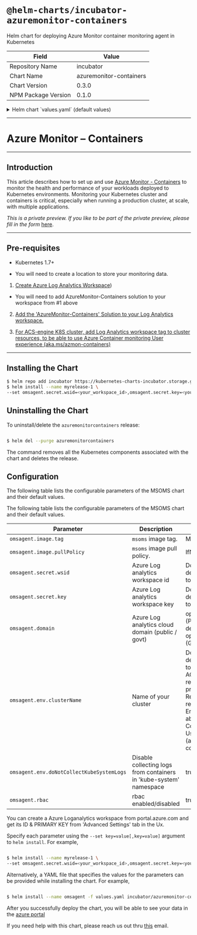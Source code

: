 # `@helm-charts/incubator-azuremonitor-containers`

Helm chart for deploying Azure Monitor container monitoring agent in Kubernetes

| Field               | Value                   |
| ------------------- | ----------------------- |
| Repository Name     | incubator               |
| Chart Name          | azuremonitor-containers |
| Chart Version       | 0.3.0                   |
| NPM Package Version | 0.1.0                   |

<details>

<summary>Helm chart `values.yaml` (default values)</summary>

```yaml
# Default values for azuremonitor-containers.
# This is a YAML-formatted file.
# Declare variables to be passed into your templates.

## Microsoft OMS Agent image for kubernetes cluster monitoring
## ref: https://github.com/Microsoft/OMS-docker/tree/ci_feature_prod
omsagent:
  image:
    tag: 'ciprod10162018-2'
    pullPolicy: IfNotPresent
    dockerProviderVersion: '3.0.0-1'
    agentVersion: '1.6.0-163'
  ## To get your workspace id and key do the following
  ## You can create a Azure Loganalytics workspace from portal.azure.com and get its ID & PRIMARY KEY from 'Advanced Settings' tab in the Ux.

  secret:
    wsid: <your_workspace_id>
    key: <your_workspace_key>
  domain: opinsights.azure.com
  env:
    clusterName: <my_Acs-engine_k8s_cluster_RG_ResourceID>
    doNotCollectKubeSystemLogs: 'true'
  rbac: true

  ## Configure resource requests and limits
  ## ref: http://kubernetes.io/docs/user-guide/compute-resources/
  ##
  resources:
    daemonset:
      requests:
        cpu: 50m
        memory: 150Mi
      limits:
        cpu: 150m
        memory: 300Mi
    deployment:
      requests:
        cpu: 50m
        memory: 100Mi
      limits:
        cpu: 150m
        memory: 500Mi
```

</details>

---

# Azure Monitor – Containers

---

## Introduction

This article describes how to set up and use [Azure Monitor - Containers](https://docs.microsoft.com/en-us/azure/monitoring/monitoring-container-health) to monitor the health and performance of your workloads deployed to Kubernetes environments. Monitoring your Kubernetes cluster and containers is critical, especially when running a production cluster, at scale, with multiple applications.

_This is a private preview. If you like to be part of the private preview, please fill in the form_ [here](<(https://forms.office.com/Pages/ResponsePage.aspx?id=v4j5cvGGr0GRqy180BHbR5SUgbotTSlNh-jO0uLfw51UOVBTMzFCMVIyWVEzT09NWVpDOTc0UFhENC4u)>).

---

## Pre-requisites

- Kubernetes 1.7+

- You will need to create a location to store your monitoring data.

1. [Create Azure Log Analytics Workspace](https://docs.microsoft.com/en-us/azure/log-analytics/log-analytics-quick-create-workspace))

- You will need to add AzureMonitor-Containers solution to your workspace from #1 above

2. [Add the 'AzureMonitor-Containers' Solution to your Log Analytics workspace.](http://aka.ms/coinhelmdoc)

3. [For ACS-engine K8S cluster, add Log Analytics workspace tag to cluster resources, to be able to use Azure Container monitoring User experience (aka.ms/azmon-containers)](http://aka.ms/coin-acs-tag-doc)

---

## Installing the Chart

```bash
$ helm repo add incubator https://kubernetes-charts-incubator.storage.googleapis.com/
$ helm install --name myrelease-1 \
--set omsagent.secret.wsid=<your_workspace_id>,omsagent.secret.key=<your_workspace_key>,omsagent.env.clusterName=<my_prod_cluster>  incubator/azuremonitor-containers

```

## Uninstalling the Chart

To uninstall/delete the `azuremonitorcontainers` release:

```bash

$ helm del --purge azuremonitorcontainers

```

The command removes all the Kubernetes components associated with the chart and deletes the release.

## Configuration

The following table lists the configurable parameters of the MSOMS chart and their default values.

The following table lists the configurable parameters of the MSOMS chart and their default values.

| Parameter                                 | Description                                                        | Default                                                                                                                                                                                                                                           |
| ----------------------------------------- | ------------------------------------------------------------------ | ------------------------------------------------------------------------------------------------------------------------------------------------------------------------------------------------------------------------------------------------- |
| `omsagent.image.tag`                      | `msoms` image tag.                                                 | Most recent release                                                                                                                                                                                                                               |
| `omsagent.image.pullPolicy`               | `msoms` image pull policy.                                         | IfNotPresent                                                                                                                                                                                                                                      |
| `omsagent.secret.wsid`                    | Azure Log analytics workspace id                                   | Does not have a default value, needs to be provided                                                                                                                                                                                               |
| `omsagent.secret.key`                     | Azure Log analytics workspace key                                  | Does not have a default value, needs to be provided                                                                                                                                                                                               |
| `omsagent.domain`                         | Azure Log analytics cloud domain (public / govt)                   | opinsights.azure.com (Public cloud as default), opinsights.azure.us (Govt Cloud)                                                                                                                                                                  |
| `omsagent.env.clusterName`                | Name of your cluster                                               | Does not have a default value, needs to be provided. If ACS-engine cluster, recommended to provide Azure Resource group resource ID of ACS-Engine cluster, to be able to use Azure Container monitoring User experience (aka.ms/azmon-containers) |
| `omsagent.env.doNotCollectKubeSystemLogs` | Disable collecting logs from containers in 'kube-system' namespace | true                                                                                                                                                                                                                                              |
| `omsagent.rbac`                           | rbac enabled/disabled                                              | true (i.e enabled)                                                                                                                                                                                                                                |

You can create a Azure Loganalytics workspace from portal.azure.com and get its ID & PRIMARY KEY from 'Advanced Settings' tab in the Ux.

Specify each parameter using the `--set key=value[,key=value]` argument to `helm install`. For example,

```bash

$ helm install --name myrelease-1 \
--set omsagent.secret.wsid=<your_workspace_id>,omsagent.secret.key=<your_workspace_key>,omsagent.env.clusterName=<my_Acs-engine_k8s_cluster_RG_ResourceID>  incubator/azuremonitor-containers
```

Alternatively, a YAML file that specifies the values for the parameters can be provided while installing the chart. For example,

```bash

$ helm install --name omsagent -f values.yaml incubator/azuremonitor-containers

```

After you successfully deploy the chart, you will be able to see your data in the [azure portal](aka.ms/azmon-containers)

If you need help with this chart, please reach us out thru [this](mailto:askcoin@microsoft.com) email.
